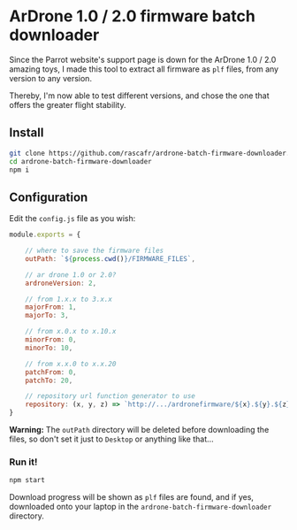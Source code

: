 # ArDrone 1.0 / 2.0 firmware batch downloader

Since the Parrot website's support page is down for the ArDrone 1.0 / 2.0 amazing toys, I made this tool to extract all firmware as `plf` files, from any version to any version.

Thereby, I'm now able to test different versions, and chose the one that offers the greater flight stability.

## Install

```bash
git clone https://github.com/rascafr/ardrone-batch-firmware-downloader.git
cd ardrone-batch-firmware-downloader
npm i
```

## Configuration

Edit the `config.js` file as you wish:

```js
module.exports = {

    // where to save the firmware files
    outPath: `${process.cwd()}/FIRMWARE_FILES`,

    // ar drone 1.0 or 2.0?
    ardroneVersion: 2,

    // from 1.x.x to 3.x.x
    majorFrom: 1,
    majorTo: 3,

    // from x.0.x to x.10.x
    minorFrom: 0,
    minorTo: 10,

    // from x.x.0 to x.x.20
    patchFrom: 0,
    patchTo: 20,

    // repository url function generator to use
    repository: (x, y, z) => `http://.../ardronefirmware/${x}.${y}.${z}/ardrone${module.exports.ardroneVersion}_update.plf`
}
```

**Warning:** The `outPath` directory will be deleted before downloading the files, so don't set it just to `Desktop` or anything like that...

### Run it!

```bash
npm start
```

Download progress will be shown as `plf` files are found, and if yes, downloaded onto your laptop in the `ardrone-batch-firmware-downloader` directory.